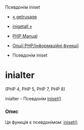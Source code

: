 Псевдонім iniset

-   [« getrusage](function.getrusage.html)
    
-   [inigetall »](function.ini-get-all.html)
    
-   [PHP Manual](index.html)
    
-   [Опції PHP/інформаційні функції](ref.info.html)
    
-   Псевдонім iniset
    

# inialter

(PHP 4, PHP 5, PHP 7, PHP 8)

inialter - Псевдонім [iniset()](function.ini-set.html)

### Опис

Ця функція є псевдонімом: [iniset()](function.ini-set.html)